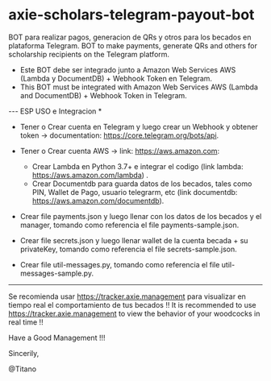 # axie-scholars-telegram-payout-bot
BOT para realizar pagos, generacion de QRs y otros para los becados en plataforma Telegram.
BOT to make payments, generate QRs and others for scholarship recipients on the Telegram platform.

- Este BOT debe ser integrado junto a Amazon Web Services AWS (Lambda y DocumentDB) + Webhook Token en Telegram.
- This BOT must be integrated with Amazon Web Services AWS (Lambda and DocumentDB) + Webhook Token in Telegram.

--- ESP
USO e Integracion *

- Tener o Crear cuenta en Telegram y luego crear un Webhook y obtener token -> documentation: https://core.telegram.org/bots/api.
- Tener o Crear cuenta AWS -> link: https://aws.amazon.com:
  - Crear Lambda en Python 3.7+ e integrar el codigo (link lambda: https://aws.amazon.com/lambda) .
  - Crear Documentdb para guarda datos de los becados, tales como PIN, Wallet de Pago, usuario telegrarm, etc (link documentdb: https://aws.amazon.com/documentdb).


- Crear file payments.json y luego llenar con los datos de los becados y el manager,  tomando como referencia el file payments-sample.json.
- Crear file secrets.json y luego llenar wallet de la cuenta becada + su privateKey, tomando como referencia el file secrets-sample.json.
- Crear file util-messages.py, tomando como referencia el file util-messages-sample.py.
---



Se recomienda usar https://tracker.axie.management para visualizar en tiempo real el comportamiento de tus becados !!
It is recommended to use https://tracker.axie.management to view the behavior of your woodcocks in real time !!

Have a Good Management !!!

Sincerily,

@Titano
